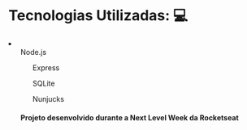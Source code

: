 <h1> Tecnologias Utilizadas: 💻 </h1>

<li>
    <ul>Node.js</l>
    <ul>Express</ul>
    <ul>SQLite</ul>
    <ul>Nunjucks</ul>
</li>

<h4> Projeto desenvolvido durante a Next Level Week da Rocketseat </h4>
